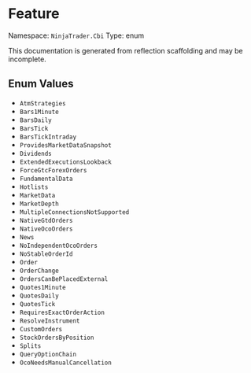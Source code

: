 # Feature

Namespace: `NinjaTrader.Cbi`
Type: enum

This documentation is generated from reflection scaffolding and may be incomplete.

## Enum Values
- `AtmStrategies`
- `Bars1Minute`
- `BarsDaily`
- `BarsTick`
- `BarsTickIntraday`
- `ProvidesMarketDataSnapshot`
- `Dividends`
- `ExtendedExecutionsLookback`
- `ForceGtcForexOrders`
- `FundamentalData`
- `Hotlists`
- `MarketData`
- `MarketDepth`
- `MultipleConnectionsNotSupported`
- `NativeGtdOrders`
- `NativeOcoOrders`
- `News`
- `NoIndependentOcoOrders`
- `NoStableOrderId`
- `Order`
- `OrderChange`
- `OrdersCanBePlacedExternal`
- `Quotes1Minute`
- `QuotesDaily`
- `QuotesTick`
- `RequiresExactOrderAction`
- `ResolveInstrument`
- `CustomOrders`
- `StockOrdersByPosition`
- `Splits`
- `QueryOptionChain`
- `OcoNeedsManualCancellation`
